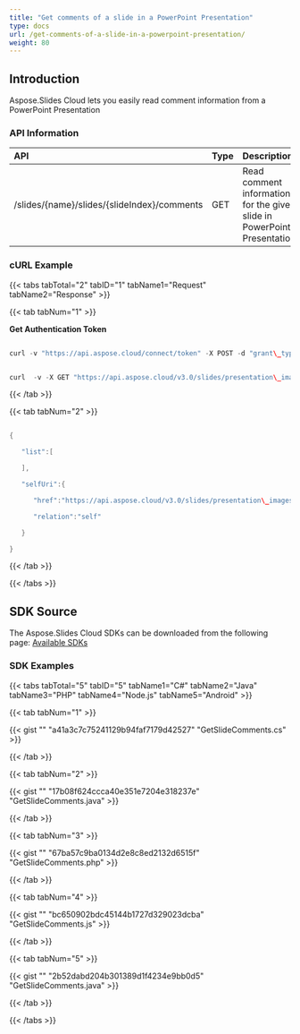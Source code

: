 ```yaml
---
title: "Get comments of a slide in a PowerPoint Presentation"
type: docs
url: /get-comments-of-a-slide-in-a-powerpoint-presentation/
weight: 80
---
```


## **Introduction**
Aspose.Slides Cloud lets you easily read comment information from a PowerPoint Presentation
### **API Information**

|**API**|**Type**|**Description**|**Resource**|
| :- | :- | :- | :- |
|/slides/{name}/slides/{slideIndex}/comments|GET|Read comment information for the given slide in PowerPoint Presentation|[GetSlidesSlideComments](https://apireference.aspose.cloud/slides/#/Slides/GetSlidesSlideComments)|
### **cURL Example**
{{< tabs tabTotal="2" tabID="1" tabName1="Request" tabName2="Response" >}}

{{< tab tabNum="1" >}}

**Get Authentication Token**

```java

curl -v "https://api.aspose.cloud/connect/token" -X POST -d "grant\_type=client\_credentials&client\_id=XXX&client\_secret=XXXX-XX" -H "Content-Type: application/x-www-form-urlencoded" -H "Accept: application/json"

```

```java

curl  -v -X GET "https://api.aspose.cloud/v3.0/slides/presentation\_images.pptx/slides/1/comments" -H "Content-Type: application/json" -H "Authorization: Bearer eyJhbGciOiJSUzI1NiIsInR5cCI6IkpXVCJ9.eyJuYmYiOjE1NTk4NjA5ODcsImV4cCI6MTU1OTk0NzM4NywiaXNzIjoiaHR0cHM6Ly9hcGkuYXNwb3NlLmNsb3VkIiwiYXVkIjpbImh0dHBzOi8vYXBpLmFzcG9zZS5jbG91ZC9yZXNvdXJjZXMiLCJhcGkucGxhdGZvcm0iLCJhcGkucHJvZHVjdHMiXSwiY2xpZW50X2lkIjoiNzg5NDZmYjQtM2JkNC00ZDNlLWIzMDktZjllMmZmOWFjNmY5Iiwic2NvcGUiOlsiYXBpLnBsYXRmb3JtIiwiYXBpLnByb2R1Y3RzIl19.syoUePcSLvXUVSXIYO7hYdG6Xuw2DyY8rv08JhnklMHBbZml9j6zXOZtUVp73L7F1if53zDipDwqjbwdZcbooxU6jwftPt8DX1jW4YDV6kaGzV1VU1neOm6b8D3vd26K1Mg\_5sN5jeeCvN7cNo64NTDVAkEqgiUiNsdQ3xh16nJ9HPmnzIUnxGHNnQI-RxtJCm\_WkQOQqtK3mieRi9MXgfwjP2tacgL\_14O2vSvBN3kBXBb-R\_gqw9w3c3OcF2KGZ1f26dNk\_gYQw31Cz95bSY\_5rg959IHC90t5NUbtthliBB1Hyhy5HWOZM4\_hSKsvqBM9wwubwrHNl3CjDp0PVg" --ssl-no-revoke 

```

{{< /tab >}}

{{< tab tabNum="2" >}}

```java

{

   "list":[

   ],

   "selfUri":{

      "href":"https://api.aspose.cloud/v3.0/slides/presentation\_images.pptx/slides/1/comments",

      "relation":"self"

   }

}

```

{{< /tab >}}

{{< /tabs >}}
## **SDK Source**
The Aspose.Slides Cloud SDKs can be downloaded from the following page: [Available SDKs](/slidescloud/available-sdks/)
### **SDK Examples**
{{< tabs tabTotal="5" tabID="5" tabName1="C#" tabName2="Java" tabName3="PHP" tabName4="Node.js" tabName5="Android" >}}

{{< tab tabNum="1" >}}

{{< gist "" "a41a3c7c75241129b94faf7179d42527" "GetSlideComments.cs" >}}

{{< /tab >}}

{{< tab tabNum="2" >}}

{{< gist "" "17b08f624ccca40e351e7204e318237e" "GetSlideComments.java" >}}

{{< /tab >}}

{{< tab tabNum="3" >}}

{{< gist "" "67ba57c9ba0134d2e8c8ed2132d6515f" "GetSlideComments.php" >}}

{{< /tab >}}

{{< tab tabNum="4" >}}

{{< gist "" "bc650902bdc45144b1727d329023dcba" "GetSlideComments.js" >}}

{{< /tab >}}

{{< tab tabNum="5" >}}

{{< gist "" "2b52dabd204b301389d1f4234e9bb0d5" "GetSlideComments.java" >}}

{{< /tab >}}

{{< /tabs >}}
